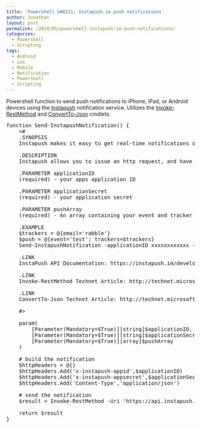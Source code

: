 ```yaml
---
title: 'Powershell &#8211; Instapush.im push notifications'
author: Jonathan
layout: post
permalink: /2014/05/powershell-instapush-im-push-notifications/
categories:
  - Powershell
  - Scripting
tags:
  - Android
  - ios
  - Mobile
  - Notification
  - Powershell
  - Scripting
---
```

Powershell function to send push notifications to iPhone, iPad, or Android devices using the <a href="https://instapush.im/" title="Instapush" target="_blank">Instapush</a> notification service. Utilizes the <a href="http://technet.microsoft.com/en-us/library/hh849971.aspx" title="Invoke-RestMethod" target="_blank">Invoke-RestMethod</a> and <a href="http://technet.microsoft.com/en-us/library/hh849922.aspx" title="ConvertTo-Json" target="_blank">ConvertTo-Json</a> cmdlets.

<pre class="brush: powershell; title: ; notranslate" title="">function Send-InstapushNotification() {
    &lt;#
    .SYNOPSIS
    Instapush makes it easy to get real-time notifications on your Android device, iPhone, and iPad
 
    .DESCRIPTION
    Instapush allows you to issue an http request, and have a notification delivered to your device.
     
    .PARAMETER applicationID
    (required) - your apps application ID
     
    .PARAMETER applicationSecret
    (required) - your application secret
     
    .PARAMETER pushArray
    (required) - An array containing your event and tracker information

    .EXAMPLE
    $trackers = @{email='rabble'}
    $push = @{event='test'; trackers=$trackers}
    Send-InstapushNotification -applicationID xxxxxxxxxxxx -applicationSecret xxxxxxxxxxxx -pushArray $push
     
    .LINK
    InstaPush API Documentation: https://instapush.im/developer/rest
 
    .LINK
    Invoke-RestMethod Technet Article: http://technet.microsoft.com/en-us/library/hh849971.aspx

    .LINK
    ConvertTo-Json Technet Article: http://technet.microsoft.com/en-us/library/hh849922.aspx

    #&gt;
 
    param(
        [Parameter(Mandatory=$True)][string]$applicationID,
        [Parameter(Mandatory=$True)][string]$applicationSecret,
        [Parameter(Mandatory=$True)][array]$pushArray
    )

    # build the notification    
    $httpHeaders = @{}
    $httpHeaders.Add('x-instapush-appid',$applicationID)
    $httpHeaders.Add('x-instapush-appsecret',$applicationSecret)
    $httpHeaders.Add('Content-Type','application/json')
           
    # send the notification
    $result = Invoke-RestMethod -Uri 'https://api.instapush.im/v1/post' -Headers $httpHeaders -Body ($pushArray | ConvertTo-Json -Compress) -Method Post -ErrorAction SilentlyContinue
     
    return $result
}
</pre>